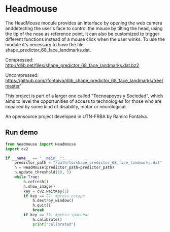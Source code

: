 # Headmouse

The HeadMouse module provides an interface by opening the web camera anddetecting the user's face to control the mouse by tilting the head, 
using the tip of the nose as reference point.
It can also be customized to trigger different functions instead of a mouse click when the user winks.
To use the module it\'s necessary to have the file shape_predictor_68_face_landmarks.dat.

Compressed:
<http://dlib.net/files/shape_predictor_68_face_landmarks.dat.bz2>

Uncompressed:
<https://github.com/rfontalva/dlib_shape_predictor_68_face_landmarks/tree/master>'

This project is part of a larger one called "Tecnoapoyos y Sociedad", which aims to level the opportunities of access to technologies for those who are impaired by some kind of disability, motor or neurological.

An opensource project developed in UTN-FRBA by Ramiro Fontalva.

## Run demo

```python
from headmouse import Headmouse
import cv2

if __name__ == "__main__":
    predictor_path = "/path/to/shape_predictor_68_face_landmarks.dat"
    h = HeadMouse(predictor_path=predictor_path)
    h.update_threshold(10, 5)
    while True:
        h.refresh()
        h.show_image()
        key = cv2.waitKey(1)
        if key == 27: #press escape
            h.destroy_window()
            h.quit()
            break
        if key == 32: #press spacebar
            h.calibrate()
            print("calibrated")
```
